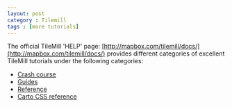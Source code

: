 ```yaml
---
layout: post
category : Tilemill
tags : [more tutorials]
---
```


The official TileMill 'HELP' page: [http://mapbox.com/tilemill/docs/](http://mapbox.com/tilemill/docs/) provides different categories of excellent TileMill tutorials under the following categories:
* [Crash course](http://mapbox.com/tilemill/docs/crashcourse/introduction/)
* [Guides](http://mapbox.com/tilemill/docs/guides/add-shapefile/)
* [Reference](http://mapbox.com/tilemill/docs/manual/)
* [Carto CSS reference](http://mapbox.com/carto/api/2.1.0/)





